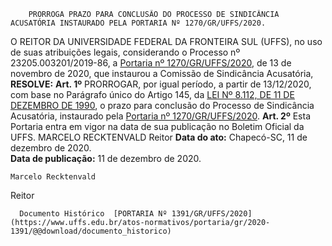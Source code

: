         PRORROGA PRAZO PARA CONCLUSÃO DO PROCESSO DE SINDICÂNCIA ACUSATÓRIA INSTAURADO PELA PORTARIA Nº 1270/GR/UFFS/2020.  

 O REITOR DA UNIVERSIDADE FEDERAL DA FRONTEIRA SUL (UFFS), no uso de suas atribuições legais, considerando o Processo nº 23205.003201/2019-86, a [Portaria nº 1270/GR/UFFS/2020](https://www.uffs.edu.br/atos-normativos/portaria/gr/2020-1270), de 13 de novembro de 2020, que instaurou a Comissão de Sindicância Acusatória,     **RESOLVE:**     **Art. 1º**  PRORROGAR, por igual período, a partir de 13/12/2020, com base no Parágrafo único do Artigo 145, da [LEI Nº 8.112, DE 11 DE DEZEMBRO DE 1990](http://www.planalto.gov.br/ccivil_03/leis/l8112cons.htm), o prazo para conclusão do Processo de Sindicância Acusatória, instaurado pela [Portaria nº 1270/GR/UFFS/2020](https://www.uffs.edu.br/atos-normativos/portaria/gr/2020-1270).    **Art. 2º**  Esta Portaria entra em vigor na data de sua publicação no Boletim Oficial da UFFS.   MARCELO RECKTENVALD Reitor      **Data do ato:** Chapecó-SC, 11 de dezembro de 2020.   
 **Data de publicação:**  11 de dezembro de 2020. 

    Marcelo Recktenvald   
 Reitor 

      Documento Histórico  [PORTARIA Nº 1391/GR/UFFS/2020](https://www.uffs.edu.br/atos-normativos/portaria/gr/2020-1391/@@download/documento_historico)     
      